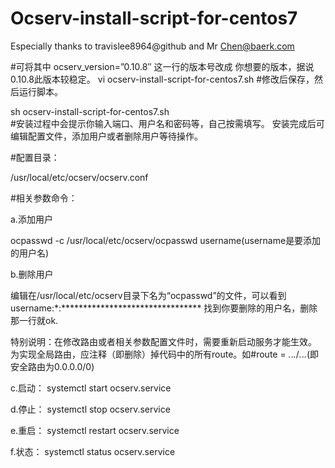 # Ocserv-install-script-for-centos7
Especially thanks to travislee8964@github and Mr Chen@baerk.com

#可将其中 ocserv_version=”0.10.8″ 这一行的版本号改成 你想要的版本，据说0.10.8此版本较稳定。
vi ocserv-install-script-for-centos7.sh
#修改后保存，然后运行脚本。

sh ocserv-install-script-for-centos7.sh<br>
#安装过程中会提示你输入端口、用户名和密码等，自己按需填写。 安装完成后可编辑配置文件，添加用户或者删除用户等待操作。

#配置目录：

/usr/local/etc/ocserv/ocserv.conf

#相关参数命令：

a.添加用户

ocpasswd -c /usr/local/etc/ocserv/ocpasswd username(username是要添加的用户名)

b.删除用户

编辑在/usr/local/etc/ocserv目录下名为“ocpasswd”的文件，可以看到
username:*:********************************
找到你要删除的用户名，删除那一行就ok.

特别说明：在修改路由或者相关参数配置文件时，需要重新启动服务才能生效。
为实现全局路由，应注释（即删除）掉代码中的所有route。如#route = *.*.*.*/*.*.*.*(即安全路由为0.0.0.0/0)

c.启动：
systemctl start ocserv.service

d.停止：
systemctl stop ocserv.service

e.重启：
systemctl restart ocserv.service

f.状态：
systemctl status ocserv.service

